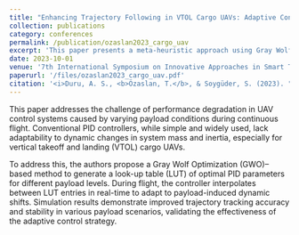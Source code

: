 ```yaml
---
title: "Enhancing Trajectory Following in VTOL Cargo UAVs: Adaptive Control in Changing Payload Scenarios"
collection: publications
category: conferences
permalink: /publication/ozaslan2023_cargo_uav
excerpt: 'This paper presents a meta-heuristic approach using Gray Wolf Optimization for adaptive control of VTOL cargo UAVs experiencing changing payload dynamics during flight. PID controller parameters are updated in real-time using a lookup table to maintain stability and accuracy.'
date: 2023-10-01
venue: '7th International Symposium on Innovative Approaches in Smart Technologies (ISAS), IEEE'
paperurl: '/files/ozaslan2023_cargo_uav.pdf'
citation: '<i>Duru, A. S., <b>Özaslan, T.</b>, & Soygüder, S. (2023). "Enhancing Trajectory Following in VTOL Cargo UAVs: Adaptive Control in Changing Payload Scenarios." In <i>Proceedings of the 7th International Symposium on Innovative Approaches in Smart Technologies (ISAS)</i>, IEEE, pp. 1–9.</i>'
---
```

This paper addresses the challenge of performance degradation in UAV control systems caused by varying payload conditions during continuous flight. Conventional PID controllers, while simple and widely used, lack adaptability to dynamic changes in system mass and inertia, especially for vertical takeoff and landing (VTOL) cargo UAVs.

To address this, the authors propose a Gray Wolf Optimization (GWO)–based method to generate a look-up table (LUT) of optimal PID parameters for different payload levels. During flight, the controller interpolates between LUT entries in real-time to adapt to payload-induced dynamic shifts. Simulation results demonstrate improved trajectory tracking accuracy and stability in various payload scenarios, validating the effectiveness of the adaptive control strategy.
